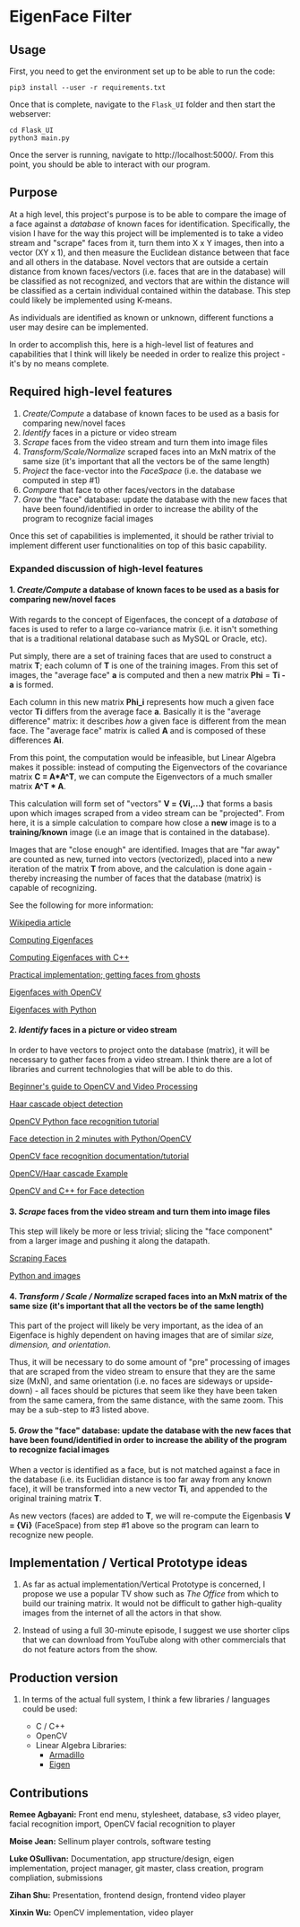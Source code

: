# **EigenFace Filter**

## **Usage**

First, you need to get the environment set up to be able to run the code:
```
pip3 install --user -r requirements.txt
```

Once that is complete, navigate to the `Flask_UI` folder and then start the webserver:

```
cd Flask_UI
python3 main.py
```
Once the server is running, navigate to http://localhost:5000/. From this point, you should be able to interact with our program.
## **Purpose**

At a high level, this project's purpose is to be able to compare the image of a face against a *database* of known faces for identification. Specifically, the vision I have for the way this project will be implemented is to take a video stream and "scrape" faces from it, turn them into X x Y images, then into a vector (XY x 1), and then measure the Euclidean distance between that face and all others in the database. Novel vectors that are outside a certain distance from known faces/vectors (i.e. faces that are in the database) will be classified as not recognized, and vectors that are within the distance will be classified as a certain individual contained within the database. This step could likely be implemented using K-means.

As individuals are identified as known or unknown, different functions a user may desire can be implemented.

In order to accomplish this, here is a high-level list of features and capabilities that I think will likely be needed in order to realize this project - it's by no means complete.

## **Required high-level features**

1. *Create/Compute* a database of known faces to be used as a basis for comparing new/novel faces
2. *Identify* faces in a picture or video stream
3. *Scrape* faces from the video stream and turn them into image files
4. *Transform/Scale/Normalize* scraped faces into an MxN matrix of the same size (it's important that all the vectors be of the same length)
5. *Project* the face-vector into the *FaceSpace* (i.e. the database we computed in step #1)
6. *Compare* that face to other faces/vectors in the database
7. *Grow* the "face" database: update the database with the new faces that have been found/identified in order to increase the ability of the program to recognize facial images

Once this set of capabilities is implemented, it should be rather trivial to implement different user functionalities on top of this basic capability.

### **Expanded discussion of high-level features**

#### 1. *Create/Compute* a database of known faces to be used as a basis for comparing new/novel faces

With regards to the concept of Eigenfaces, the concept of a *database* of faces is used to refer to a large co-variance matrix (i.e. it isn't something that is a traditional relational database such as MySQL or Oracle, etc).

Put simply, there are a set of training faces that are used to construct a matrix **T**; each column of **T** is one of the training images. From this set of images, the "average face" **a** is computed and then a new matrix **Phi** = **Ti - a** is formed.

Each column in this new matrix **Phi_i** represents how much a given face vector **Ti** differs from the average face **a**. Basically it is the "average difference" matrix: it describes *how* a given face is different from the mean face. The "average face" matrix is called **A** and is composed of these differences **Ai**.

From this point, the computation would be infeasible, but Linear Algebra makes it possible: instead of computing the Eigenvectors of the covariance matrix **C = A*A^T**, we can compute the Eigenvectors of a much smaller matrix **A^T * A**. 

This calculation will form set of "vectors" **V = {Vi,...}** that forms a basis upon which images scraped from a video stream can be "projected". From here, it is a simple calculation to compare how close a **new** image is to a **training/known** image (i.e an image that is contained in the database).

Images that are "close enough" are identified. Images that are "far away" are counted as new, turned into vectors (vectorized), placed into a new iteration of the matrix **T** from above, and the calculation is done again - thereby increasing the number of faces that the database (matrix) is capable of recognizing.

See the following for more information:

[Wikipedia article](https://en.wikipedia.org/wiki/Eigenface)

[Computing Eigenfaces](http://www.scholarpedia.org/article/Eigenfaces)

[Computing Eigenfaces with C++](https://eigen.tuxfamily.org/dox/classEigen_1_1EigenSolver.html)

[Practical implementation; getting faces from ghosts](https://towardsdatascience.com/eigenfaces-recovering-humans-from-ghosts-17606c328184)

[Eigenfaces with OpenCV](https://www.learnopencv.com/eigenface-using-opencv-c-python/)

[Eigenfaces with Python](https://pythonmachinelearning.pro/face-recognition-with-eigenfaces/)

#### 2. *Identify* faces in a picture or video stream

In order to have vectors to project onto the database (matrix), it will be necessary to gather faces from a video stream. I think there are a lot of libraries and current technologies that will be able to do this.

[Beginner's guide to OpenCV and Video Processing](https://medium.com/@Ralabs/the-beginners-guide-for-video-processing-with-opencv-aa744ec04abb)

[Haar cascade object detection](https://docs.opencv.org/3.4/db/d28/tutorial_cascade_classifier.html)

[OpenCV Python face recognition tutorial](https://www.pyimagesearch.com/2018/09/24/opencv-face-recognition/)

[Face detection in 2 minutes with Python/OpenCV](https://towardsdatascience.com/face-detection-in-2-minutes-using-opencv-python-90f89d7c0f81)

[OpenCV face recognition documentation/tutorial](https://docs.opencv.org/2.4/modules/contrib/doc/facerec/facerec_tutorial.html)

[OpenCV/Haar cascade Example](http://opencv-tutorials-hub.blogspot.com/2016/03/how-to-do-real-time-face-detection-using-haar-cascade.html)

[OpenCV and C++ for Face detection](https://www.geeksforgeeks.org/opencv-c-program-face-detection/)

#### 3. *Scrape* faces from the video stream and turn them into image files

This step will likely be more or less trivial; slicing the "face component" from a larger image and pushing it along the datapath.

[Scraping Faces](https://www.codementor.io/@shashwatjain661/how-detect-faces-using-opencv-and-python-c-nwyssng68)

[Python and images](https://www.pythonforengineers.com/image-and-video-processing-in-python/)

#### 4. *Transform / Scale / Normalize* scraped faces into an MxN matrix of the same size (it's important that all the vectors be of the same length)

This part of the project will likely be very important, as the idea of an Eigenface is highly dependent on having images that are of similar *size, dimension, and orientation*.

Thus, it will be necessary to do some amount of "pre" processing of images that are scraped from the video stream to ensure that they are the same size (MxN), and same orientation (i.e. no faces are sideways or upside-down) - all faces should be pictures that seem like they have been taken from the same camera, from the same distance, with the same zoom. This may be a sub-step to #3 listed above.

#### 5. *Grow* the "face" database: update the database with the new faces that have been found/identified in order to increase the ability of the program to recognize facial images

When a vector is identified as a face, but is not matched against a face in the database (i.e. its Euclidian distance is too far away from any known face), it will be transformed into a new vector **Ti**, and appended to the original training matrix **T**.

As new vectors (faces) are added to **T**, we will re-compute the Eigenbasis **V = {Vi}** (FaceSpace) from step #1 above so the program can learn to recognize new people.

## **Implementation / Vertical Prototype ideas**

1. As far as actual implementation/Vertical Prototype is concerned, I propose we use a popular TV show such as *The Office* from which to build our training matrix. It would not be difficult to gather high-quality images from the internet of all the actors in that show.
   
2. Instead of using a full 30-minute episode, I suggest we use shorter clips that we can download from YouTube along with other commercials that do not feature actors from the show.

## **Production version**

1. In terms of the actual full system, I think a few libraries / languages could be used:

   * C / C++
   * OpenCV
   * Linear Algebra Libraries:
     * [Armadillo](http://arma.sourceforge.net/)
     * [Eigen](http://eigen.tuxfamily.org/index.php?title=Main_Page)
     
 ## **Contributions**
**Remee Agbayani:** Front end menu, stylesheet, database, s3 video player, facial recognition import, OpenCV facial recognition to player

**Moise Jean:** Sellinum player controls, software testing

**Luke OSullivan:** Documentation, app structure/design, eigen implementation, project manager, git master, class creation, program compliation, submissions

**Zihan Shu:** Presentation, frontend design, frontend video player

**Xinxin Wu:** OpenCV implementation, video player
